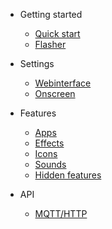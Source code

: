 - Getting started

  - [Quick start](quickstart.md)
  - [Flasher](flasher.md)

- Settings

  - [Webinterface](webinterface.md)
  - [Onscreen](onscreen.md)

- Features
  - [Apps](apps.md)
  - [Effects](effects.md)
  - [Icons](icons.md)
  - [Sounds](sounds.md)
  - [Hidden features](dev.md)

- API
  - [MQTT/HTTP](api.md)

